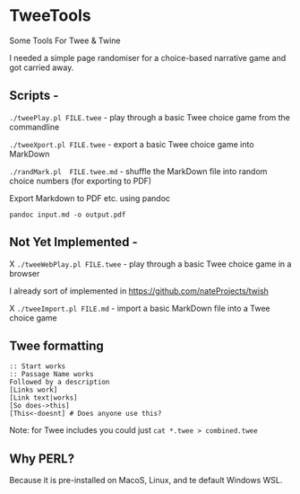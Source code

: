 # TweeTools
Some Tools For Twee &amp; Twine

I needed a simple page randomiser for a choice-based narrative game and got carried away.

## Scripts -

`./tweePlay.pl FILE.twee` - play through a basic Twee choice game from the commandline

`./tweeXport.pl FILE.twee` - export a basic Twee choice game into MarkDown

`./randMark.pl  FILE.twee.md` - shuffle the MarkDown file into random choice numbers (for exporting to PDF)

Export Markdown to PDF etc. using pandoc

`pandoc input.md -o output.pdf`

## Not Yet Implemented -

X `./tweeWebPlay.pl FILE.twee` - play through a basic Twee choice game in a browser

I already sort of implemented in https://github.com/nateProjects/twish

X `./tweeImport.pl FILE.md` - import a basic MarkDown file into a Twee choice game

## Twee formatting

```
:: Start works
:: Passage Name works
Followed by a description
[Links work]
[Link text|works]
[So does->this]
[This<-doesnt] # Does anyone use this?
```

Note: for Twee includes you could just `cat *.twee > combined.twee`

## Why PERL?

Because it is pre-installed on MacoS, Linux, and te default Windows WSL.
